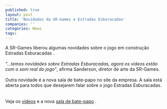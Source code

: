 ```yaml
---
published: true
layout: post
title: 'Novidades da SR-Games e Estradas Esburacadas'
companies: ''
categories: News
tags: 
---
```

A SR-Games liberou algumas novidades sobre o jogo em construção Estradas Esburacadas
.<br /><br /><span style="font-style: italic;">"...temos novidades sobre Estradas Esburacadas, agora os videos estão com o som real do jogo"</span>, afirma Sanderson, diretor de arte da SR-Games.<br /><br />Outra novidade é a nova sala de bate-papo no site da empresa. A sala está aberta para todos que desejarem falar sobre o jogo Estradas Esburacadas.<br /><br /><br />Veja os <a href="http://www.srgames.net/Pagina_Videos.htm" target="_blank">videos</a>
 e a nova <a href="http://www.srgames.net/Pagina_Chat.htm" target="_blank">sala de bate-papo</a>
.
